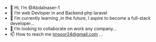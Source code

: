 - 👋 Hi, I’m @Abdalnaser-1
- 👀 I’m web Devloper in and Backend php laravel
- 🌱 I’m currently learning ,in the future, I aspire to become a full-stack developer...
- 💞️ I’m looking to collaborate on work any company...
- 📫 How to reach me nnsoor24@gmail.com ...

<!---
Abdalnaser-1/Abdalnaser-1 is a ✨ special ✨ repository because its `README.md` (this file) appears on your GitHub profile.
You can click the Preview link to take a look at your changes.
--->
